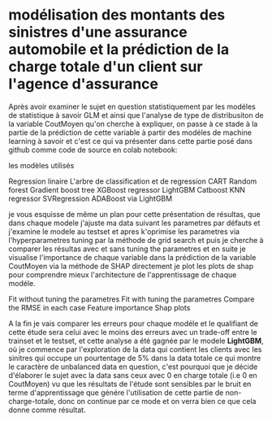# modélisation des montants des sinistres d'une assurance automobile et la prédiction de la charge totale d'un client sur l'agence d'assurance
Après avoir examiner le sujet en question statistiquement par les modéles de statistique à savoir GLM et ainsi que l'analyse de type de distribusiton de la variable CoutMoyen qu'on cherche à expliquer, on passe à ce stade à la partie de la prédiction de cette variable à partir des modéles de machine learning à savoir et c'est ce qui va présenter dans cette partie posé dans github comme code de source en colab notebook:

les modèles utilisés

Regression linaire
L'arbre de classification et de regression CART
Random forest
Gradient boost tree
XGBoost regressor
LightGBM
Catboost
KNN regressor
SVRegression
ADABoost via LightGBM


je vous esquisse de même un plan pour cette présentation de résultas, que dans chaque modele j'ajuste ma data suivant les parametres par défauts et j'examine le modele au testset et apres k'oprimise les parametres via l'hyperparametres tuning par la méthode de grid search et puis je cherche à comparer les résultas avec et sans tuning the parametres et en suite je visualise l'importance de chaque variable dans la prédiction de la variable CoutMoyen via la méthode de SHAP directement je plot les plots de shap pour comprendre mieux l'architecture de l'apprentissage de chaque modéle.

Fit without tuning the parametres
Fit with tuning the parametres
Compare the RMSE in each case
Feature importance
Shap plots

A la fin je vais comparer les erreurs pour chaque modéle et le qualifiant de cette étude sera celui avec le moins des erreurs avec un trade-off entre le trainset et le testset, et cette analyse a été gagnée par le modele **LightGBM**, où je commence par l'exploration de la data qui contient les clients avec les sinitres qui occupe un pourtentage de 5% dans la data totale ce qui montre le caractère de unbalanced data en question, c'est pourquoi que je décide d'élaborer le sujet avec la data sans ceux avec 0 en charge totale (i.e 0 en CoutMoyen) vu que les résultats de l'étude sont sensibles par le bruit en terme d'apprentissage que génére l'utilisation de cette partie de non-charge-totale, donc on continue par ce mode et on verra bien ce que cela donne comme résultat.
